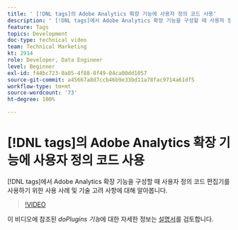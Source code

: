 ```yaml
---
title: ' [!DNL tags]의 Adobe Analytics 확장 기능에 사용자 정의 코드 사용'
description: ' [!DNL tags]에서 Adobe Analytics 확장 기능을 구성할 때 사용자 정의 코드 편집기를 사용하기 위한 사용 사례 및 기술 고려 사항에 대해 알아봅니다. '
feature: Tags
topics: Development
doc-type: technical video
team: Technical Marketing
kt: 2914
role: Developer, Data Engineer
level: Beginner
exl-id: f44bc723-0a05-4f88-8f49-04ca00dd1057
source-git-commit: a45667a8d7ccb46b9e33bd11a78fac9714a61df5
workflow-type: tm+mt
source-wordcount: '73'
ht-degree: 100%

---
```


# [!DNL tags]의 Adobe Analytics 확장 기능에 사용자 정의 코드 사용

[!DNL tags]에서 Adobe Analytics 확장 기능을 구성할 때 사용자 정의 코드 편집기를 사용하기 위한 사용 사례 및 기술 고려 사항에 대해 알아봅니다.

>[!VIDEO](https://video.tv.adobe.com/v/27272/?quality=12&learn=on)

이 비디오에 참조된 <i>doPlugins 기능</i>에 대한 자세한 정보는 [설명서](https://experienceleague.adobe.com/docs/analytics/implementation/vars/plugins/impl-plugins.html?lang=ko)를 검토합니다.
